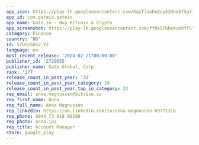 ```yaml
---
app_icon: https://play-lh.googleusercontent.com/KqxTJaobe2oyS2mheSfSgYiu8yQX23DNcD2e7fQ8Mqwy-Nmcd37FL9ljvqCQxoee0iA
app_id: com.gateio.gateio
app_name: Gate.io - Buy Bitcoin & Crypto
app_screenshot: https://play-lh.googleusercontent.com/ffRo5PbheAum9YfSYkrBD5m3LH60lSJY8SEwkFtqU4BFXXhwpvBQi9r_LANkvcVjyA
category: Finance
country: 'NO'
id: 5ZUUvSH52_VJ
language: en
most_recent_release: '2024-02-21T00:00:00'
publisher_id: '2720655'
publisher_name: Gate Global, Corp.
rank: '177'
release_count_in_past_year: '32'
release_count_in_past_year_category: 19
release_count_in_past_year_top_in_category: 23
rep_email: anna.magnussen@bitrise.io
rep_first_name: Anna
rep_full_name: Anna Magnussen
rep_linkedin: https://uk.linkedin.com/in/anna-magnussen-0977131b
rep_phone: 0044 73 918 00286
rep_photo: anna.jpg
rep_title: Account Manager
store: google_play
---
```


